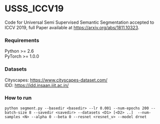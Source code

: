 # USSS_ICCV19

Code for Universal Semi Supervised Semantic Segmentation accepted to ICCV 2019, full Paper available at https://arxiv.org/abs/1811.10323. 



### Requirements

Python >= 2.6  
PyTorch >= 1.0.0

### Datasets
Cityscapes: https://www.cityscapes-dataset.com/  
IDD: https://idd.insaan.iiit.ac.in/

### How to run
``python segment.py --basedir <basedir> --lr 0.001 --num-epochs 200 --batch-size 8 --savedir <savedir> --datasets <D1> [<D2> ..]  --num-samples <N> --alpha 0 --beta 0 --resnet <resnet_v> --model drnet``
